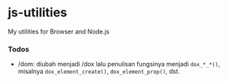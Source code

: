 # js-utilities
My utilities for Browser and Node.js


### Todos

- /dom:
diubah menjadi /dox lalu penulisan fungsinya menjadi `dox_*_*()`,
misalnya `dox_element_create()`, `dox_element_prop()`, dst.
